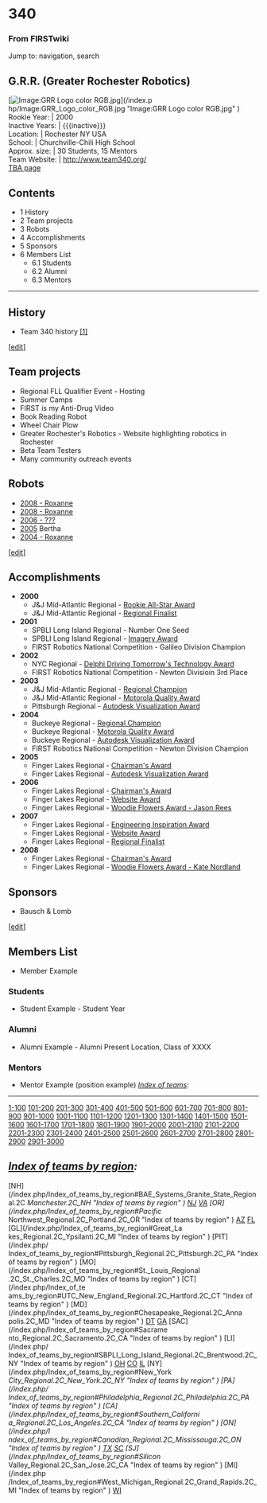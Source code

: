 # 340

### From FIRSTwiki

Jump to: navigation, search

G.R.R. (Greater Rochester Robotics)  
---  
[![Image:GRR Logo color RGB.jpg](/media/3/35/GRR_Logo_color_RGB.jpg)](/index.p
hp/Image:GRR_Logo_color_RGB.jpg "Image:GRR Logo color RGB.jpg" )  
Rookie Year: | 2000  
Inactive Years: | {{{inactive}}}  
Location: | Rochester NY USA  
School: | Churchville-Chili High School  
Approx. size: | 30 Students, 15 Mentors  
Team Website: | <http://www.team340.org/>  
[TBA page](http://www.thebluealliance.net/tbatv/team.php?team=340
"http://www.thebluealliance.net/tbatv/team.php?team=340" )  
  
  

## Contents

  * 1 History
  * 2 Team projects
  * 3 Robots
  * 4 Accomplishments
  * 5 Sponsors
  * 6 Members List
    * 6.1 Students
    * 6.2 Alumni
    * 6.3 Mentors  
---  
  

## History

  * Team 340 history [[1]](http://team340.org/index.php?option=com_content&view=article&id=51&Itemid=72 "http://team340.org/index.php?option=com_content&view=article&id=51&Itemid=72" )

[[edit](/index.php?title=340&action=edit&section=2 "Edit section: Team
projects" )]

## Team projects

  * Regional FLL Qualifier Event - Hosting 
  * Summer Camps 
  * FIRST is my Anti-Drug Video 
  * Book Reading Robot 
  * Wheel Chair Plow 
  * Greater Rochester's Robotics - Website highlighting robotics in Rochester 
  * Beta Team Testers 
  * Many community outreach events 


## Robots

  * [2008 - Roxanne](/index.php?title=340_in_2008&action=edit "340 in 2008" )
  * [2008 - Roxanne](/index.php?title=340_in_2007&action=edit "340 in 2007" )
  * [2006 - ???](/index.php?title=340_in_2006&action=edit "340 in 2006" )
  * [2005](/index.php?title=340_in_2005&action=edit "340 in 2005" ) Bertha 
  * [2004 - Roxanne](/index.php?title=340_in_2004&action=edit "340 in 2004" )

[[edit](/index.php?title=340&action=edit&section=4 "Edit section:
Accomplishments" )]

## Accomplishments

  * **2000**
    * J&amp;J Mid-Atlantic Regional - [Rookie All-Star Award](/index.php/Rookie_All-Star_Award "Rookie All-Star Award" )
    * J&amp;J Mid-Atlantic Regional - [Regional Finalist](/index.php/Regional_Finalist "Regional Finalist" )
  * **2001**
    * SPBLI Long Island Regional - Number One Seed 
    * SPBLI Long Island Regional - [Imagery Award](/index.php/Imagery_Award "Imagery Award" )
    * FIRST Robotics National Competition - Galileo Division Champion 
  * **2002**
    * NYC Regional - [Delphi Driving Tomorrow's Technology Award](/index.php/Delphi_Driving_Tomorrow%27s_Technology_Award "Delphi Driving Tomorrow's Technology Award" )
    * FIRST Robotics National Competition - Newton Divisioin 3rd Place 
  * **2003**
    * J&amp;J Mid-Atlantic Regional - [Regional Champion](/index.php/Regional_Champion "Regional Champion" )
    * J&amp;J Mid-Atlantic Regional - [Motorola Quality Award](/index.php/Motorola_Quality_Award "Motorola Quality Award" )
    * Pittsburgh Regional - [Autodesk Visualization Award](/index.php/Autodesk_Visualization_Award "Autodesk Visualization Award" )
  * **2004**
    * Buckeye Regional - [Regional Champion](/index.php/Regional_Champion "Regional Champion" )
    * Buckeye Regional - [Motorola Quality Award](/index.php/Motorola_Quality_Award "Motorola Quality Award" )
    * Buckeye Regional - [Autodesk Visualization Award](/index.php/Autodesk_Visualization_Award "Autodesk Visualization Award" )
    * FIRST Robotics National Competition - Newton Division Champion 
  * **2005**
    * Finger Lakes Regional - [Chairman's Award](/index.php/Chairman%27s_Award "Chairman's Award" )
    * Finger Lakes Regional - [Autodesk Visualization Award](/index.php/Autodesk_Visualization_Award "Autodesk Visualization Award" )
  * **2006**
    * Finger Lakes Regional - [Chairman's Award](/index.php/Chairman%27s_Award "Chairman's Award" )
    * Finger Lakes Regional - [Website Award](/index.php?title=Website_Award&action=edit "Website Award" )
    * Finger Lakes Regional - [Woodie Flowers Award - Jason Rees](/index.php?title=Woodie_Flowers_Award_-_Jason_Rees&action=edit "Woodie Flowers Award - Jason Rees" )
  * **2007**
    * Finger Lakes Regional - [Engineering Inspiration Award](/index.php/Engineering_Inspiration_Award "Engineering Inspiration Award" )
    * Finger Lakes Regional - [Website Award](/index.php?title=Website_Award&action=edit "Website Award" )
    * Finger Lakes Regional - [Regional Finalist](/index.php/Regional_Finalist "Regional Finalist" )
  * **2008**
    * Finger Lakes Regional - [Chairman's Award](/index.php/Chairman%27s_Award "Chairman's Award" )
    * Finger Lakes Regional - [Woodie Flowers Award - Kate Nordland](/index.php?title=Woodie_Flowers_Award_-_Kate_Nordland&action=edit "Woodie Flowers Award - Kate Nordland" )


## Sponsors

  * Bausch &amp; Lomb 

[[edit](/index.php?title=340&action=edit&section=6 "Edit section: Members
List" )]

## Members List

  * Member Example 


### Students

  * Student Example - Student Year 


### Alumni

  * Alumni Example - Alumni Present Location, Class of XXXX 


### Mentors

  * Mentor Example (position example) 
_[Index of teams](/index.php/Index_of_teams "Index of teams" ):_  
---  
  
[1-100](/index.php/Index_of_teams#1-100 "Index of teams" )
[101-200](/index.php/Index_of_teams#101-200 "Index of teams" )
[201-300](/index.php/Index_of_teams#201-300 "Index of teams" )
[301-400](/index.php/Index_of_teams#301-400 "Index of teams" )
[401-500](/index.php/Index_of_teams#401-500 "Index of teams" )
[501-600](/index.php/Index_of_teams#501-600 "Index of teams" )
[601-700](/index.php/Index_of_teams#601-700 "Index of teams" )
[701-800](/index.php/Index_of_teams#701-800 "Index of teams" )
[801-900](/index.php/Index_of_teams#801-900 "Index of teams" )
[901-1000](/index.php/Index_of_teams#901-1000 "Index of teams" )
[1001-1100](/index.php/Index_of_teams#1001-1100 "Index of teams" )
[1101-1200](/index.php/Index_of_teams#1101-1200 "Index of teams" )
[1201-1300](/index.php/Index_of_teams#1201-1300 "Index of teams" )
[1301-1400](/index.php/Index_of_teams#1301-1400 "Index of teams" )
[1401-1500](/index.php/Index_of_teams#1401-1500 "Index of teams" )
[1501-1600](/index.php/Index_of_teams#1501-1600 "Index of teams" )
[1601-1700](/index.php/Index_of_teams#1601-1700 "Index of teams" )
[1701-1800](/index.php/Index_of_teams#1701-1800 "Index of teams" )
[1801-1900](/index.php/Index_of_teams#1801-1900 "Index of teams" )
[1901-2000](/index.php/Index_of_teams#1901-2000 "Index of teams" )
[2001-2100](/index.php/Index_of_teams#2001-2100 "Index of teams" )
[2101-2200](/index.php/Index_of_teams#2101-2200 "Index of teams" )
[2201-2300](/index.php/Index_of_teams#2201-2300 "Index of teams" )
[2301-2400](/index.php/Index_of_teams#2301-2400 "Index of teams" )
[2401-2500](/index.php/Index_of_teams#2401-2500 "Index of teams" )
[2501-2600](/index.php/Index_of_teams#2501-2600 "Index of teams" )
[2601-2700](/index.php/Index_of_teams#2601-2700 "Index of teams" )
[2701-2800](/index.php/Index_of_teams#2701-2800 "Index of teams" )
[2801-2900](/index.php/Index_of_teams#2801-2900 "Index of teams" )
[2901-3000](/index.php/Index_of_teams#2901-3000 "Index of teams" )  
  
_[Index of teams by region](/index.php/Index_of_teams_by_region "Index of
teams by region" ):_  
---  
  
[NH](/index.php/Index_of_teams_by_region#BAE_Systems_Granite_State_Regional.2C
_Manchester.2C_NH "Index of teams by region" )
[NJ](/index.php/Index_of_teams_by_region#New_Jersey_Regional.2C_Trenton.2C_NJ
"Index of teams by region" )
[VA](/index.php/Index_of_teams_by_region#NASA.2FVCU_Regional.2C_Richmond.2C_VA
"Index of teams by region" ) [OR](/index.php/Index_of_teams_by_region#Pacific_
Northwest_Regional.2C_Portland.2C_OR "Index of teams by region" )
[AZ](/index.php/Index_of_teams_by_region#Arizona_Regional.2C_Phoenix.2C_AZ
"Index of teams by region" )
[FL](/index.php/Index_of_teams_by_region#Florida_Regional.2C_Orlando.2C_FL
"Index of teams by region" ) [GL](/index.php/Index_of_teams_by_region#Great_La
kes_Regional.2C_Ypsilanti.2C_MI "Index of teams by region" ) [PIT](/index.php/
Index_of_teams_by_region#Pittsburgh_Regional.2C_Pittsburgh.2C_PA "Index of
teams by region" ) [MO](/index.php/Index_of_teams_by_region#St._Louis_Regional
.2C_St._Charles.2C_MO "Index of teams by region" ) [CT](/index.php/Index_of_te
ams_by_region#UTC_New_England_Regional.2C_Hartford.2C_CT "Index of teams by
region" ) [MD](/index.php/Index_of_teams_by_region#Chesapeake_Regional.2C_Anna
polis.2C_MD "Index of teams by region" )
[DT](/index.php/Index_of_teams_by_region#Detroit_Regional.2C_Detroit.2C_MI
"Index of teams by region" )
[GA](/index.php/Index_of_teams_by_region#Peachtree_Regional.2C_Duluth.2C_GA
"Index of teams by region" ) [SAC](/index.php/Index_of_teams_by_region#Sacrame
nto_Regional.2C_Sacramento.2C_CA "Index of teams by region" ) [LI](/index.php/
Index_of_teams_by_region#SBPLI_Long_Island_Regional.2C_Brentwood.2C_NY "Index
of teams by region" )
[OH](/index.php/Index_of_teams_by_region#Buckeye_Regional.2C_Cleveland.2C_OH
"Index of teams by region" )
[CO](/index.php/Index_of_teams_by_region#Colorado_Regional.2C_Denver.2C_CO
"Index of teams by region" )
[IL](/index.php/Index_of_teams_by_region#Midwest_Regional.2C_Evanston.2C_IL
"Index of teams by region" ) [NY](/index.php/Index_of_teams_by_region#New_York
_City_Regional.2C_New_York.2C_NY "Index of teams by region" ) [PA](/index.php/
Index_of_teams_by_region#Philadelphia_Regional.2C_Philadelphia.2C_PA "Index of
teams by region" ) [CA](/index.php/Index_of_teams_by_region#Southern_Californi
a_Regional.2C_Los_Angeles.2C_CA "Index of teams by region" ) [ON](/index.php/I
ndex_of_teams_by_region#Canadian_Regional.2C_Mississauga.2C_ON "Index of teams
by region" )
[TX](/index.php/Index_of_teams_by_region#Lone_Star_Regional.2C_Houston.2C_TX
"Index of teams by region" )
[SC](/index.php/Index_of_teams_by_region#Palmetto_Regional.2C_Columbia.2C_SC
"Index of teams by region" ) [SJ](/index.php/Index_of_teams_by_region#Silicon_
Valley_Regional.2C_San_Jose.2C_CA "Index of teams by region" ) [MI](/index.php
/Index_of_teams_by_region#West_Michigan_Regional.2C_Grand_Rapids.2C_MI "Index
of teams by region" )
[WI](/index.php/Index_of_teams_by_region#Wisconsin_Regional.2C_Milwaukee.2C_WI
"Index of teams by region" )  
  

